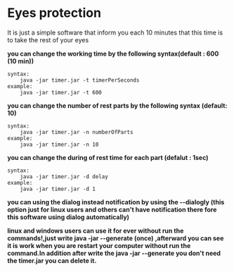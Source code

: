 # Eyes protection
It is just a simple software that inform you each 10 minutes that this time is to take the rest of your eyes

**you can change the working time by the following syntax(default : 600 (10 min))**

	syntax:
		java -jar timer.jar -t timerPerSeconds
	example:
		java -jar timer.jar -t 600  

**you can change the number of rest parts by the following syntax (default: 10)**

	syntax:
		java -jar timer.jar -n numberOfParts
	example:
		java -jar timer.jar -n 10

**you can change the during of rest time for each part (defalut : 1sec)**

	syntax:
		java -jar timer.jar -d delay
	example:
		java -jar timer.jar -d 1
		
**you can using the dialog instead notification by using the --dialogly (this option just for linux users and others can't have notification there fore this software using dialog automatically)**

**linux and windows users can use it for ever without run the commands!,just write java -jar --generate (once) ,afterward you can see it is work when you are restart your computer without run the command.In addition after write the java -jar --generate you don't need the timer.jar you can delete it.**
